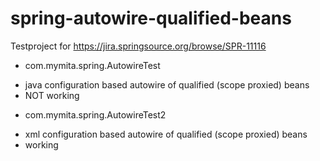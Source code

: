 spring-autowire-qualified-beans
===============================

Testproject for https://jira.springsource.org/browse/SPR-11116

* com.mymita.spring.AutowireTest

 - java configuration based autowire of qualified (scope proxied) beans
 - NOT working

* com.mymita.spring.AutowireTest2

 - xml configuration based autowire of qualified (scope proxied) beans
 - working

